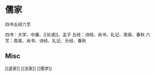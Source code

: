 # 儒家


四书五经六艺

四书：大学、中庸、[[论语]]、孟子
五经：诗经、尚书、礼记、周易、春秋
六艺：周易、尚书、诗经、礼记、乐经、春秋


## Misc

[[道家]]
[[法家]]
[[儒学]]




